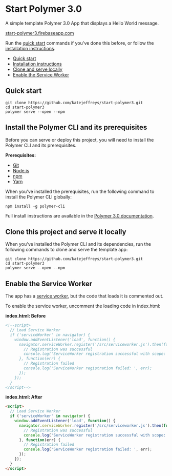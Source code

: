 # Start Polymer 3.0 

A simple template Polymer 3.0 App that displays a Hello World message.

[start-polymer3.firebaseapp.com](https://start-polymer3.firebaseapp.com)

Run the [quick start](#quickstart) commands if you've done this before, or follow the [installation instructions](#install).

* [Quick start](#quickstart)
* [Installation instructions](#install)
* [Clone and serve locally](#clone)
* [Enable the Service Worker](#serviceworker)

## Quick start <a name="quickstart"></a>

```
git clone https://github.com/katejeffreys/start-polymer3.git
cd start-polymer3
polymer serve --open --npm
```

## Install the Polymer CLI and its prerequisites <a name="install"></a>

Before you can serve or deploy this project, you will need to install the Polymer CLI
and its prerequisites.

**Prerequisites:**

* [Git](https://git-scm.com/download/)
* [Node.js](https://nodejs.org/en/)
* [npm](https://www.npmjs.com/)
* [Yarn](https://yarnpkg.com/en/)

When you've installed the prerequisites, run the following command to install the Polymer CLI globally:

```
npm install -g polymer-cli
```

Full install instructions are available in the [Polymer 3.0 documentation](https://www.polymer-project.org/3.0/start/install-3-0).

## Clone this project and serve it locally <a name="clone"></a>

When you've installed the Polymer CLI and its dependencies, run the following commands to clone and serve the template app:

```
git clone https://github.com/katejeffreys/start-polymer3.git
cd start-polymer3
polymer serve --open --npm
```

## Enable the Service Worker <a name="serviceworker"></a>

The app has a [service worker](https://developers.google.com/web/fundamentals/primers/service-workers/), but the code that loads it is commented out. 

To enable the service worker, uncomment the loading code in index.html:

**index.html: Before**
```html
<!--script>
  // Load Service Worker
  if ('serviceWorker' in navigator) {
    window.addEventListener('load', function() {
      navigator.serviceWorker.register('/src/serviceworker.js').then(function(registration) {
        // Registration was successful
        console.log('ServiceWorker registration successful with scope: ', registration.scope);
      }, function(err) {
        // Registration failed
        console.log('ServiceWorker registration failed: ', err);
      });
    });
  }
</script-->
```

**index.html: After**
```html
<script>
  // Load Service Worker
  if ('serviceWorker' in navigator) {
    window.addEventListener('load', function() {
      navigator.serviceWorker.register('/src/serviceworker.js').then(function(registration) {
        // Registration was successful
        console.log('ServiceWorker registration successful with scope: ', registration.scope);
      }, function(err) {
        // Registration failed
        console.log('ServiceWorker registration failed: ', err);
      });
    });
  }
</script>
```